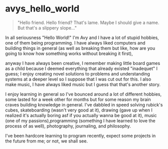 # avys_hello_world
><p>"Hello friend. Hello friend? That's lame. Maybe I should give a name. But that's a slippery slope..."</p>
In all seriousness "Hello World!" I'm Avy and I have a lot of stupid hobbies, one of them being programming.
I have always liked computers and building things in general (as well as breaking them but like, how are you going to know how something works without breaking it first),

anyway I have always been creative, I remember making little board games as a child because I deemed everything that already existed "inadequet" I guess; I enjoy creating novel solutions to problems and understanding systems at a deeper level
so I suppose that I was cut out for this. I also make music, I have always liked music but I guess that that's another story.

I enjoy learning in general so I've bounced around a lot of different hobbies, some lasted for a week other for months but for some reason my brain craves building knowledge in general. I've dabbled in speed solving rubick's cubes, skateboarding (wasn't very good at it), drawing (gave up when I realized it's actually boring asf if you actually wanna be good at it), music (one of my passions),programming (something I have learned to love the process of as well), photography, journaling, and philosophy.

I've been hardcore learning to program recently, expect some projects in the future from me; or not, we shall see.
